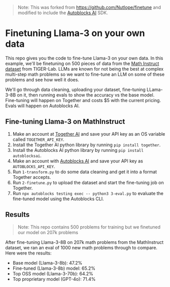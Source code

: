 > Note: This was forked from https://github.com/Nutlope/finetune and modified to include the [Autoblocks AI](https://www.autoblocks.ai) SDK.

# Finetuning Llama-3 on your own data

This repo gives you the code to fine-tune Llama-3 on your own data. In this example, we'll be finetuning on 500 pieces of data from the [Math Instruct dataset](https://huggingface.co/datasets/TIGER-Lab/MathInstruct) from TIGER-Lab. LLMs are known for not being the best at complex multi-step math problems so we want to fine-tune an LLM on some of these problems and see how well it does.

We'll go through data cleaning, uploading your dataset, fine-tuning LLama-3-8B on it, then running evals to show the accuracy vs the base model. Fine-tuning will happen on Together and costs $5 with the current pricing. Evals will happen on Autoblocks AI.

## Fine-tuning Llama-3 on MathInstruct

1. Make an account at [Together AI](https://www.together.ai/) and save your API key as an OS variable called `TOGETHER_API_KEY`.
2. Install the Together AI python library by running `pip install together`.
2. Install the Autoblocks AI python library by running `pip install autoblocksai`.
3. Make an account with [Autoblocks AI](https://www.autoblocks.ai) and save your API key as `AUTOBLOCKS_API_KEY`.
4. Run `1-transform.py` to do some data cleaning and get it into a format Together accepts.
5. Run `2-finetune.py` to upload the dataset and start the fine-tuning job on Together.
6. Run `npx autoblocks testing exec -- python3 3-eval.py` to evaluate the fine-tuned model using the Autoblocks CLI.

## Results

> Note: This repo contains 500 problems for training but we finetuned our model on 207k problems

After fine-tuning Llama-3-8B on 207k math problems from the MathInstruct dataset, we ran an eval of 1000 new math problems through to compare. Here were the results:

- Base model (Llama-3-8b): 47.2%
- Fine-tuned (Llama-3-8b) model: 65.2%
- Top OSS model (Llama-3-70b): 64.2%
- Top proprietary model (GPT-4o): 71.4%
